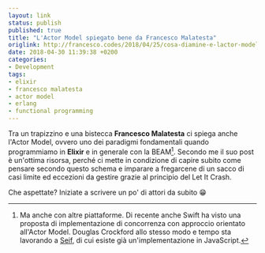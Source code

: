 ```yaml
---
layout: link
status: publish
published: true
title: "L'Actor Model spiegato bene da Francesco Malatesta"
origlink: http://francesco.codes/2018/04/25/cosa-diamine-e-lactor-model-spiegato-in-poche-righe/
date: 2018-04-30 11:39:38 +0200
categories:
- Development
tags:
- elixir
- francesco malatesta
- actor model
- erlang
- functional programming
---
```


Tra un trapizzino e una bistecca **Francesco Malatesta** ci spiega anche l'Actor Model, ovvero uno dei paradigmi fondamentali quando programmiamo in **Elixir** e in generale con la BEAM[^1]. Secondo me il suo post è un'ottima risorsa, perché ci mette in condizione di capire subito come pensare secondo questo schema e imparare a fregarcene di un sacco di casi limite ed eccezioni da gestire grazie al principio del Let It Crash.

Che aspettate? Iniziate a scrivere un po' di attori da subito 😁

[^1]: Ma anche con altre piattaforme. Di recente anche Swift ha visto una proposta di implementazione di concorrenza con approccio orientato all'Actor Model. Douglas Crockford allo stesso modo e tempo sta lavorando a [Seif](http://www.seif.place/), di cui esiste già un'implementazione in JavaScript.
